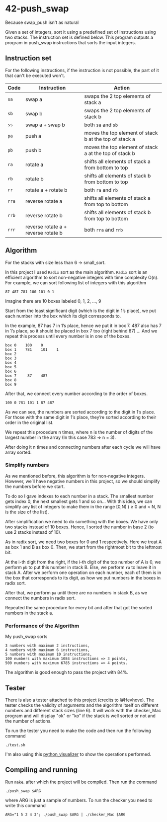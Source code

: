 # 42-push_swap

Because swap_push isn't as natural

Given a set of integers, sort it using a predefined set of instructions using
two stacks. The instruction set is defined below. This program outputs a program
in push_swap instructions that sorts the input integers.

## Instruction set

For the following instructions, if the instruction is not possible, the part of
it that can't be executed won't.

| Code  | Instruction                         | Action                                                 |
| ----- | ----------------------------------- | ------------------------------------------------------ |
| `sa`  | swap a                              | swaps the 2 top elements of stack a                    |
| `sb`  | swap b                              | swaps the 2 top elements of stack b                    |
| `ss`  | swap a + swap b                     | both `sa` and `sb`                                     |
| `pa`  | push a                              | moves the top element of stack b at the top of stack a |
| `pb`  | push b                              | moves the top element of stack a at the top of stack b |
| `ra`  | rotate a                            | shifts all elements of stack a from bottom to top      |
| `rb`  | rotate b                            | shifts all elements of stack b from bottom to top      |
| `rr`  | rotate a + rotate b                 | both `ra` and `rb`                                     |
| `rra` | reverse rotate a                    | shifts all elements of stack a from top to bottom      |
| `rrb` | reverse rotate b                    | shifts all elements of stack b from top to bottom      |
| `rrr` | reverse rotate a + reverse rotate b | both `rra` and `rrb`                                   |

## Algorithm

For the stacks with size less than 6 -> small_sort.

In this project I used `Radix` sort as the main algorithm. `Radix` sort is an efficient algorithm to sort non-negative integers
with time complexity O(n). For example, we can sort following list of integers with this algorithm

```
87 487 781 100 101 0 1
```

Imagine there are 10 boxes labeled 0, 1, 2, …, 9

Start from the least significant digit (which is the digit in 1’s place), we put each number into the box which its digit corresponds to.

In the example, 87 has 7 in 1’s place, hence we put it in box 7. 487 also has 7 in 1’s place, so it should be placed in box 7 too (right behind 87) … And we repeat this process until every number is in one of the boxes.

```
box 0    100    0
box 1    781    101    1
box 2
box 3
box 4
box 5
box 6
box 7     87    487
box 8
box 9
```

After that, we connect every number according to the order of boxes.

```
100 0 781 101 1 87 487
```

As we can see, the numbers are sorted according to the digit in 1’s place. For those with the same digit in 1’s place, they’re sorted according to their order in the original list.

We repeat this procedure n times, where n is the number of digits of the largest number in the array
(In this case 783 => n = 3).

After doing it n times and connecting numbers after each cycle we will have array sorted.

### Simplify numbers

As we mentioned before, this algorithm is for non-negative integers. However, we’ll have negative numbers in this project, so we should simplify the numbers before we start.

To do so I gave indexes to each number in a stack. The smallest number gets index 0, the next smallest gets 1 and so on...
With this idea, we can simplify any list of integers to make them in the range [0,N) ( ≥ 0 and < N, N is the size of the list).

After simplification we need to do something with the boxes. We have only two stacks instead of 10 boxes. Hence, I sorted the number in base 2 (to use 2 stacks instead of 10).

As in radix sort, we need two boxes for 0 and 1 respectively. Here we treat A as box 1 and B as box 0. Then, we start from the rightmost bit to the leftmost bit.

At the i-th digit from the right, if the i-th digit of the top number of A is 0, we perform `pb` to put this number in stack B. Else, we perform `ra` to leave it in stack A. After we perform one operation on each number, each of them is in the box that corresponds to its digit, as how we put numbers in the boxes in radix sort.

After that, we perform `pa` until there are no numbers in stack B, as we connect the numbers in radix sort.

Repeated the same procedure for every bit and after that got the sorted numbers in the stack a.

### Performance of the Algorithm

My push_swap sorts

    3 numbers with maximum 2 instructions,
    4 numbers with maximum 6 instructions,
    5 numbers with maximum 10 instructions,
    100 numbers with maximum 1084 instructions => 3 points,
    500 numbers with maximum 6785 instructions => 4 points.

The algorithm is good enough to pass the project with 84%.

## Tester

There is also a tester attached to this project (credits to @Hevhove). The tester checks the validity of arguments and the algorithm itself on different numbers and different stack sizes (line 6). It will work with the checker_Mac program and will display "ok" or "ko" if the stack is well sorted or not and the number of actions.

To run the tester you need to make the code and then run the following command

```
./test.sh
```

I'm also using this [python_visualizer](https://github.com/o-reo/push_swap_visualizer) to show the operations performed.

## Compiling and running

Run `make`. after which the project will be compiled. Then run the command

```
./push_swap $ARG
```
where ARG is just a sample of numbers. To run the checker you need to write this command
```
ARG="1 5 2 4 3"; ./push_swap $ARG | ./checker_Mac $ARG
